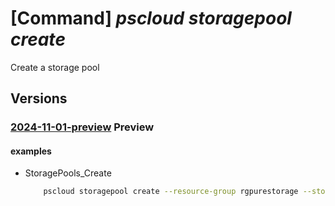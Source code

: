 # [Command] _pscloud storagepool create_

Create a storage pool

## Versions

### [2024-11-01-preview](/Resources/mgmt-plane/L3N1YnNjcmlwdGlvbnMve30vcmVzb3VyY2Vncm91cHMve30vcHJvdmlkZXJzL3B1cmVzdG9yYWdlLmJsb2NrL3N0b3JhZ2Vwb29scy97fQ==/2024-11-01-preview.xml) **Preview**

<!-- mgmt-plane /subscriptions/{}/resourcegroups/{}/providers/purestorage.block/storagepools/{} 2024-11-01-preview -->

#### examples

- StoragePools_Create
    ```bash
        pscloud storagepool create --resource-group rgpurestorage --storage-pool-name storagePoolname --availability-zone Zone3 --vnet-injection "{subnet-id:subnet_resource_id,vnet-id:vnet_resource_id}" --provisioned-bandwidth 992 --reservation-id reservation_resource_id --tags "{key7593:vsyiygyurvwlfaezpuqu}" --location Central US
    ```
